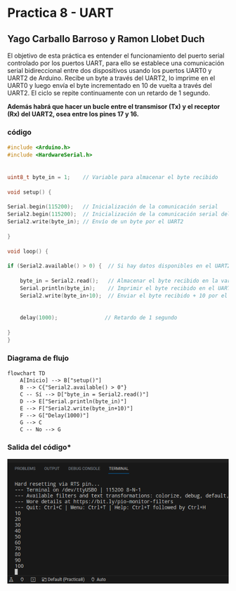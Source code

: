  # Practica 8 - UART
 ## Yago Carballo Barroso y Ramon Llobet Duch
 
El objetivo de esta práctica es entender el funcionamiento del puerto serial controlado por los puertos UART, para ello se establece una comunicación serial bidireccional entre dos dispositivos usando los puertos UART0 y UART2 de Arduino. Recibe un byte a través del UART2, lo imprime en el UART0 y luego envía el byte incrementado en 10 de vuelta a través del UART2. El ciclo se repite continuamente con un retardo de 1 segundo.

**Además habrá que hacer un bucle entre el transmisor (Tx) y el receptor (Rx) del UART2, osea entre los pines 17 y 16.**

### **código**
```ino
#include <Arduino.h>
#include <HardwareSerial.h>


uint8_t byte_in = 1;    // Variable para almacenar el byte recibido

void setup() {

Serial.begin(115200);   // Inicialización de la comunicación serial
Serial2.begin(115200);  // Inicialización de la comunicación serial del UART2
Serial2.write(byte_in); // Envío de un byte por el UART2

}

void loop() {

if (Serial2.available() > 0) {  // Si hay datos disponibles en el UART2

    byte_in = Serial2.read();   // Almacenar el byte recibido en la variable byte_in
    Serial.println(byte_in);    // Imprimir el byte recibido en el UART0
    Serial2.write(byte_in+10);  // Enviar el byte recibido + 10 por el UART2


    delay(1000);               // Retardo de 1 segundo

}
}
```
### **Diagrama de flujo**
```mermaid
flowchart TD
    A[Inicio] --> B["setup()"]
    B --> C{"Serial2.available() > 0"}
    C -- Sí --> D["byte_in = Serial2.read()"]
    D --> E["Serial.println(byte_in)"]
    E --> F["Serial2.write(byte_in+10)"]
    F --> G["Delay(1000)"]
    G --> C
    C -- No --> G
```

### **Salida del código***

![salida](images/Salida_P8.png)